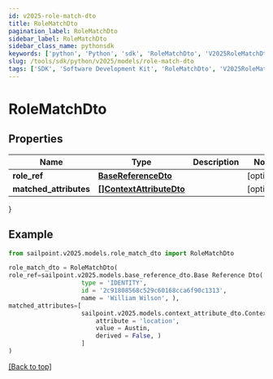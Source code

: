 ```yaml
---
id: v2025-role-match-dto
title: RoleMatchDto
pagination_label: RoleMatchDto
sidebar_label: RoleMatchDto
sidebar_class_name: pythonsdk
keywords: ['python', 'Python', 'sdk', 'RoleMatchDto', 'V2025RoleMatchDto'] 
slug: /tools/sdk/python/v2025/models/role-match-dto
tags: ['SDK', 'Software Development Kit', 'RoleMatchDto', 'V2025RoleMatchDto']
---
```


# RoleMatchDto


## Properties

Name | Type | Description | Notes
------------ | ------------- | ------------- | -------------
**role_ref** | [**BaseReferenceDto**](base-reference-dto) |  | [optional] 
**matched_attributes** | [**[]ContextAttributeDto**](context-attribute-dto) |  | [optional] 
}

## Example

```python
from sailpoint.v2025.models.role_match_dto import RoleMatchDto

role_match_dto = RoleMatchDto(
role_ref=sailpoint.v2025.models.base_reference_dto.Base Reference Dto(
                    type = 'IDENTITY', 
                    id = '2c91808568c529c60168cca6f90c1313', 
                    name = 'William Wilson', ),
matched_attributes=[
                    sailpoint.v2025.models.context_attribute_dto.Context Attribute Dto(
                        attribute = 'location', 
                        value = Austin, 
                        derived = False, )
                    ]
)

```
[[Back to top]](#) 

